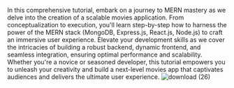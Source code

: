 In this comprehensive tutorial, embark on a journey to 
MERN mastery as we delve into the creation of a scalable movies application. 
From conceptualization to execution, you'll learn step-by-step how to harness 
the power of the MERN stack (MongoDB, Express.js, React.js, Node.js) to craft 
an immersive user experience. Elevate your development skills as we cover 
the intricacies of building a robust backend, dynamic frontend, and seamless 
integration, ensuring optimal performance and scalability. Whether you're a novice or 
seasoned developer, this tutorial empowers you to unleash your creativity
and build a next-level movies app that captivates audiences and delivers the ultimate user experience.
![download (26)](https://github.com/Abdrhmaan/MovieApplication/assets/144273475/c22a754f-d731-420e-a7c4-3a7fb5f025f2)
